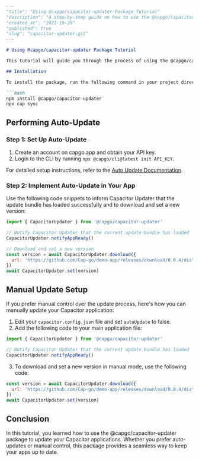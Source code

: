 ```markdown
---
"title": "Using @capgo/capacitor-updater Package Tutorial"
"description": "A step-by-step guide on how to use the @capgo/capacitor-updater package for updating Capacitor applications."
"created_at": "2021-10-20"
"published": true
"slug": "capacitor-updater.git"
---

# Using @capgo/capacitor-updater Package Tutorial

This tutorial will guide you through the process of using the @capgo/capacitor-updater package to update Capacitor applications.

## Installation

To install the package, run the following command in your project directory:

```bash
npm install @capgo/capacitor-updater
npx cap sync
```

## Performing Auto-Update

### Step 1: Set Up Auto-Update

1. Create an account on capgo.app and obtain your API key.
2. Login to the CLI by running `npx @capgo/cli@latest init API_KEY`.

For detailed setup instructions, refer to the [Auto Update Documentation](https://capgo.app/docs/plugin/auto-update).

### Step 2: Implement Auto-Update in Your App

Use the following code snippets to inform Capacitor Updater that the update bundle has loaded successfully and to download and set a new version:

```javascript
import { CapacitorUpdater } from '@capgo/capacitor-updater'

// Notify Capacitor Updater that the current update bundle has loaded
CapacitorUpdater.notifyAppReady()

// Download and set a new version
const version = await CapacitorUpdater.download({
  url: 'https://github.com/Cap-go/demo-app/releases/download/0.0.4/dist.zip',
})
await CapacitorUpdater.set(version)
```

## Manual Update Setup

If you prefer manual control over the update process, here's how you can manually update your Capacitor application:

1. Edit your `capacitor.config.json` file and set `autoUpdate` to false.
2. Add the following code to your main application file:

```javascript
import { CapacitorUpdater } from '@capgo/capacitor-updater'

// Notify Capacitor Updater that the current update bundle has loaded
CapacitorUpdater.notifyAppReady()
```

3. To download and set a new version in manual mode, use the following code:

```javascript
const version = await CapacitorUpdater.download({
  url: 'https://github.com/Cap-go/demo-app/releases/download/0.0.4/dist.zip',
})
await CapacitorUpdater.set(version)
```

## Conclusion

In this tutorial, you learned how to use the @capgo/capacitor-updater package to update your Capacitor applications. Whether you prefer auto-updates or manual control, this package provides a seamless way to keep your apps up to date.
```
```
